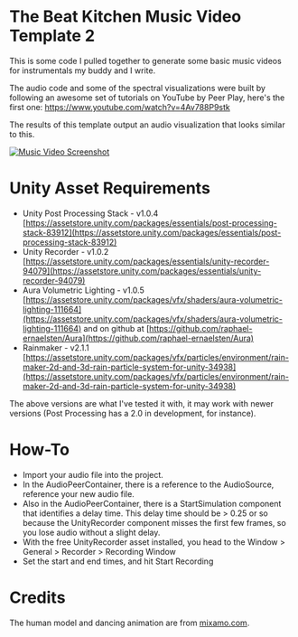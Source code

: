 The Beat Kitchen Music Video Template 2
=====================================

This is some code I pulled together to generate some basic music videos for instrumentals my buddy and I write.

The audio code and some of the spectral visualizations were built by following an awesome set of tutorials on YouTube
by Peer Play, here's the first one: https://www.youtube.com/watch?v=4Av788P9stk

The results of this template output an audio visualization that looks similar to this.

[![Music Video Screenshot](./screenshot.png)](https://www.youtube.com/watch?v=w0AQ8lia9w8)

Unity Asset Requirements
========================
* Unity Post Processing Stack - v1.0.4 [https://assetstore.unity.com/packages/essentials/post-processing-stack-83912](https://assetstore.unity.com/packages/essentials/post-processing-stack-83912)
* Unity Recorder - v1.0.2 [https://assetstore.unity.com/packages/essentials/unity-recorder-94079](https://assetstore.unity.com/packages/essentials/unity-recorder-94079)
* Aura Volumetric Lighting - v1.0.5 [https://assetstore.unity.com/packages/vfx/shaders/aura-volumetric-lighting-111664](https://assetstore.unity.com/packages/vfx/shaders/aura-volumetric-lighting-111664) and on github at [https://github.com/raphael-ernaelsten/Aura](https://github.com/raphael-ernaelsten/Aura)
* Rainmaker - v2.1.1 [https://assetstore.unity.com/packages/vfx/particles/environment/rain-maker-2d-and-3d-rain-particle-system-for-unity-34938](https://assetstore.unity.com/packages/vfx/particles/environment/rain-maker-2d-and-3d-rain-particle-system-for-unity-34938)

The above versions are what I've tested it with, it may work with newer versions (Post Processing has a 2.0 in development, for instance).


How-To
======

* Import your audio file into the project.
* In the AudioPeerContainer, there is a reference to the AudioSource, reference your new audio file.
* Also in the AudioPeerContainer, there is a StartSimulation component that identifies a delay time.  This delay time should
be > 0.25 or so because the UnityRecorder component misses the first few frames, so you lose audio without a slight delay.
* With the free UnityRecorder asset installed, you head to the Window > General > Recorder > Recording Window
* Set the start and end times, and hit Start Recording

Credits
======

The human model and dancing animation are from [mixamo.com](https://www.mixamo.com/).